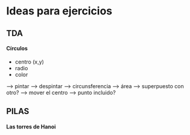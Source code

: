# Ideas para ejercicios

## TDA

#### Círculos
   - centro (x,y)
   - radio
   - color
   
   --> pintar
   --> despintar
   --> circunsferencia
   --> área
   --> superpuesto con otro?
   --> mover el centro
   --> punto incluido?
   
   
   

## PILAS

#### Las torres de Hanoi
